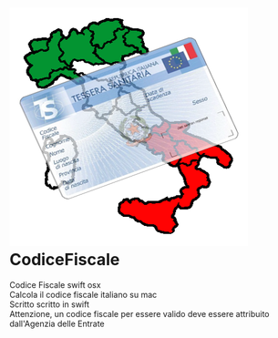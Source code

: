 ![Italy](https://raw.githubusercontent.com/andreaponza/CodiceFiscale/master/italia.png) CodiceFiscale
=============

Codice Fiscale swift osx<br>
Calcola il codice fiscale italiano su mac<br>
Scritto scritto in swift<br>
Attenzione, un codice fiscale per essere valido deve essere attribuito dall'Agenzia delle Entrate</br>
